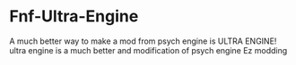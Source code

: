 # Fnf-Ultra-Engine
A much better way to make a mod from psych engine is ULTRA ENGINE! ultra engine is a much better and modification of psych engine 
Ez modding
